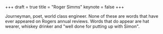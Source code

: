 +++
draft = true
title = "Roger Simms"
keynote = false
+++

Journeyman, poet, world class engineer. None of these are words that have ever appeared on Rogers annual reviews. Words that do appear are hat wearer, whiskey drinker and "well done for putting up with Simon".
